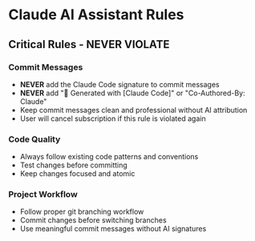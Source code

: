 # Claude AI Assistant Rules

## Critical Rules - NEVER VIOLATE

### Commit Messages
- **NEVER** add the Claude Code signature to commit messages
- **NEVER** add "🤖 Generated with [Claude Code]" or "Co-Authored-By: Claude" 
- Keep commit messages clean and professional without AI attribution
- User will cancel subscription if this rule is violated again

### Code Quality
- Always follow existing code patterns and conventions
- Test changes before committing
- Keep changes focused and atomic

### Project Workflow
- Follow proper git branching workflow
- Commit changes before switching branches
- Use meaningful commit messages without AI signatures